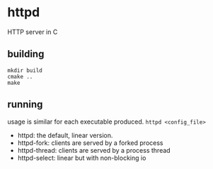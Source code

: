 # httpd
HTTP server in C

## building
```
mkdir build
cmake ..
make
```

## running
usage is similar for each executable produced.
`httpd <config_file>`

- httpd: the default, linear version. 
- httpd-fork: clients are served by a forked process
- httpd-thread: clients are served by a process thread
- httpd-select: linear but with non-blocking io

